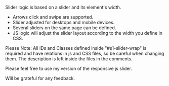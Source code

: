 Slider logic is based on a slider and its element's width.

- Arrows click and swipe are supported.
- Slider adjusted for desktops and mobile devices.
- Several sliders on the same page can be defined.
- JS logic will adjust the slider layout according to the width you define in CSS.

Please Note:
All IDs and Classes defined inside "#s1-slider-wrap" is required and have relations in js and CSS files, so be careful when changing them. The description is left inside the files in the comments.


Please feel free to use my version of the responsive js slider.

Will be grateful for any feedback.